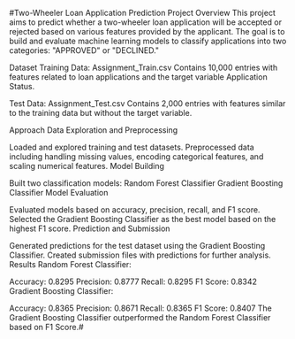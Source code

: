 #Two-Wheeler Loan Application Prediction
Project Overview
This project aims to predict whether a two-wheeler loan application will be accepted or rejected based on various features provided by the applicant. The goal is to build and evaluate machine learning models to classify applications into two categories: "APPROVED" or "DECLINED."

Dataset
Training Data: Assignment_Train.csv
Contains 10,000 entries with features related to loan applications and the target variable Application Status.

Test Data: Assignment_Test.csv
Contains 2,000 entries with features similar to the training data but without the target variable.

Approach
Data Exploration and Preprocessing

Loaded and explored training and test datasets.
Preprocessed data including handling missing values, encoding categorical features, and scaling numerical features.
Model Building

Built two classification models:
Random Forest Classifier
Gradient Boosting Classifier
Model Evaluation

Evaluated models based on accuracy, precision, recall, and F1 score.
Selected the Gradient Boosting Classifier as the best model based on the highest F1 score.
Prediction and Submission

Generated predictions for the test dataset using the Gradient Boosting Classifier.
Created submission files with predictions for further analysis.
Results
Random Forest Classifier:

Accuracy: 0.8295
Precision: 0.8777
Recall: 0.8295
F1 Score: 0.8342
Gradient Boosting Classifier:

Accuracy: 0.8365
Precision: 0.8671
Recall: 0.8365
F1 Score: 0.8407
The Gradient Boosting Classifier outperformed the Random Forest Classifier based on F1 Score.#
